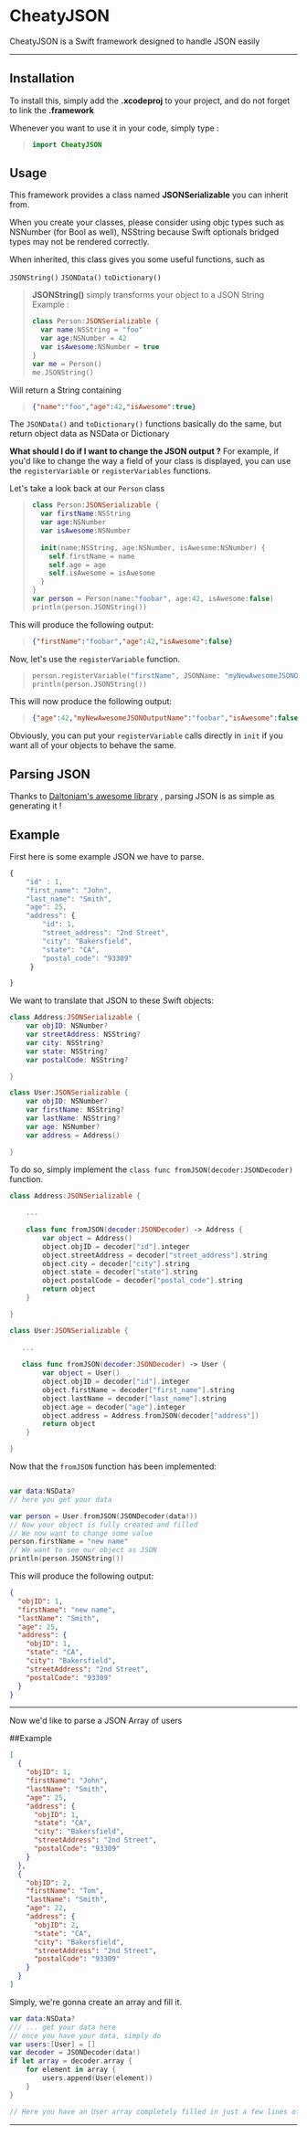 CheatyJSON
===================


CheatyJSON is a Swift framework designed to handle JSON easily

----------


Installation
-------------

To install this, simply add the **.xcodeproj** to your project, and do not forget to link the **.framework** 

Whenever you want to use it in your code, simply type :

> ```swift
> import CheatyJSON

Usage
-------------

This framework provides a class named **JSONSerializable** you can inherit from.

When you create your classes, please consider using objc types such as NSNumber (for Bool as well), NSString because Swift optionals bridged types may not be rendered correctly.

When inherited, this class gives you some useful functions, such as

`JSONString()`
`JSONData()`
`toDictionary()`

> **JSONString()** simply transforms your object to a JSON String
> Example :
> ```swift
> class Person:JSONSerializable {
>   var name:NSString = "foo"
>   var age:NSNumber = 42
>   var isAwesome:NSNumber = true
> }
> var me = Person()
> me.JSONString()

Will return a String containing
> ```json
> {"name":"foo","age":42,"isAwesome":true}

The `JSONData()` and `toDictionary()` functions basically do the same, but return object data as NSData or Dictionary

**What should I do if I want to change the JSON output ?**
For example, if you'd like to change the way a field of your class is displayed, you can use the `registerVariable` or `registerVariables` functions.

Let's take a look back at our `Person` class

> ```swift
> class Person:JSONSerializable {
>   var firstName:NSString
>   var age:NSNumber
>   var isAwesome:NSNumber
>   
>   init(name:NSString, age:NSNumber, isAwesome:NSNumber) {
>     self.firstName = name
>     self.age = age
>     self.isAwesome = isAwesome
>   }
> }
> var person = Person(name:"foobar", age:42, isAwesome:false)
> println(person.JSONString())

This will produce the following output:
> ```json
> {"firstName":"foobar","age":42,"isAwesome":false}

Now, let's use the `registerVariable` function.

> ```swift
> person.registerVariable("firstName", JSONName: "myNewAwesomeJSONOutputName")
> println(person.JSONString())

This will now produce the following output:
> ```json
> {"age":42,"myNewAwesomeJSONOutputName":"foobar","isAwesome":false}

Obviously, you can put your `registerVariable` calls directly in `init` if you want all of your objects to behave the same.

Parsing JSON
----------

Thanks to [Daltoniam's awesome library](https://github.com/daltoniam/JSONJoy-Swift) , parsing JSON is as simple as generating it !

## Example

First here is some example JSON we have to parse.

```javascript
{
    "id" : 1,
    "first_name": "John",
    "last_name": "Smith",
    "age": 25,
    "address": {
        "id": 1,
        "street_address": "2nd Street",
        "city": "Bakersfield",
        "state": "CA",
        "postal_code": "93309"
     }

}
```

We want to translate that JSON to these Swift objects:


```swift
class Address:JSONSerializable {
    var objID: NSNumber?
    var streetAddress: NSString?
    var city: NSString?
    var state: NSString?
    var postalCode: NSString?

}

class User:JSONSerializable {
    var objID: NSNumber?
    var firstName: NSString?
    var lastName: NSString?
    var age: NSNumber?
    var address = Address()

}
```

To do so, simply implement the `class func fromJSON(decoder:JSONDecoder)` function.

```swift
class Address:JSONSerializable {
    
    ...
    
    class func fromJSON(decoder:JSONDecoder) -> Address {
        var object = Address()
        object.objID = decoder["id"].integer
        object.streetAddress = decoder["street_address"].string
        object.city = decoder["city"].string
        object.state = decoder["state"].string
        object.postalCode = decoder["postal_code"].string
        return object
    }

}

class User:JSONSerializable {
   
   ...
   
   class func fromJSON(decoder:JSONDecoder) -> User {
        var object = User()
        object.objID = decoder["id"].integer
        object.firstName = decoder["first_name"].string
        object.lastName = decoder["last_name"].string
        object.age = decoder["age"].integer
        object.address = Address.fromJSON(decoder["address"])
        return object
    }

}
```

Now that the `fromJSON` function has been implemented:

```swift

var data:NSData?
// here you get your data

var person = User.fromJSON(JSONDecoder(data!))
// Now your object is fully created and filled
// We now want to change some value
person.firstName = "new name"
// We want to see our object as JSON
println(person.JSONString())
```

This will produce the following output:

```json
{
  "objID": 1,
  "firstName": "new name",
  "lastName": "Smith",
  "age": 25,
  "address": {
    "objID": 1,
    "state": "CA",
    "city": "Bakersfield",
    "streetAddress": "2nd Street",
    "postalCode": "93309"
  }
}
```

---

Now we'd like to parse a JSON Array of users

##Example

```json
[
  {
    "objID": 1,
    "firstName": "John",
    "lastName": "Smith",
    "age": 25,
    "address": {
      "objID": 1,
      "state": "CA",
      "city": "Bakersfield",
      "streetAddress": "2nd Street",
      "postalCode": "93309"
    }
  },
  {
    "objID": 2,
    "firstName": "Tom",
    "lastName": "Smith",
    "age": 22,
    "address": {
      "objID": 2,
      "state": "CA",
      "city": "Bakersfield",
      "streetAddress": "2nd Street",
      "postalCode": "93309"
    }
  }
]
```

Simply, we're gonna create an array and fill it.

```swift
var data:NSData?
/// ... get your data here
// once you have your data, simply do
var users:[User] = []
var decoder = JSONDecoder(data!)
if let array = decoder.array {
    for element in array {
        users.append(User(element))
    }
}

// Here you have an User array completely filled in just a few lines of code

```

---




